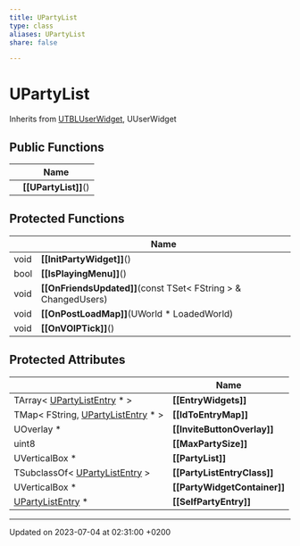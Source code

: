 ```yaml
---
title: UPartyList
type: class
aliases: UPartyList
share: false

---
```


# UPartyList





Inherits from [UTBLUserWidget](/docs/SDK/Source/Classes/classUTBLUserWidget.md), UUserWidget

## Public Functions

|                | Name           |
| -------------- | -------------- |
| | **[[UPartyList]]**() |

## Protected Functions

|                | Name           |
| -------------- | -------------- |
| void | **[[InitPartyWidget]]**() |
| bool | **[[IsPlayingMenu]]**() |
| void | **[[OnFriendsUpdated]]**(const TSet< FString > & ChangedUsers) |
| void | **[[OnPostLoadMap]]**(UWorld * LoadedWorld) |
| void | **[[OnVOIPTick]]**() |

## Protected Attributes

|                | Name           |
| -------------- | -------------- |
| TArray< [UPartyListEntry](/docs/SDK/Source/Classes/classUPartyListEntry.md) * > | **[[EntryWidgets]]**  |
| TMap< FString, [UPartyListEntry](/docs/SDK/Source/Classes/classUPartyListEntry.md) * > | **[[IdToEntryMap]]**  |
| UOverlay * | **[[InviteButtonOverlay]]**  |
| uint8 | **[[MaxPartySize]]**  |
| UVerticalBox * | **[[PartyList]]**  |
| TSubclassOf< [UPartyListEntry](/docs/SDK/Source/Classes/classUPartyListEntry.md) > | **[[PartyListEntryClass]]**  |
| UVerticalBox * | **[[PartyWidgetContainer]]**  |
| [UPartyListEntry](/docs/SDK/Source/Classes/classUPartyListEntry.md) * | **[[SelfPartyEntry]]**  |

-------------------------------

Updated on 2023-07-04 at 02:31:00 +0200
